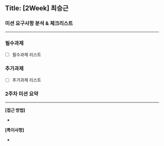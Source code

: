 ## Title: [2Week] 최승근

### 미션 요구사항 분석 & 체크리스트

---

### 필수과제
- [ ] 필수과제 리스트

### 추가과제
- [ ] 추가과제 리스트

### 2주차 미션 요약

---

**[접근 방법]**

- 
    
    

**[특이사항]**

- 